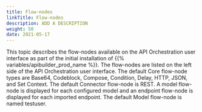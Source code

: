 ```yaml
---
title: Flow-nodes
linkTitle: Flow-nodes
description: ADD A DESCRIPTION
weight: 50
date: 2021-05-17
---
```


This topic describes the flow-nodes available on the API Orchestration user interface as part of the initial installation of {{% variables/apibuilder_prod_name %}}. The flow-nodes are listed on the left side of the API Orchestration user interface. The default Core flow-node types are Base64, Codeblock, Compose, Condition, Delay, HTTP, JSON, and Set Context. The default Connector flow-node is REST. A model flow-node is displayed for each configured model and an endpoint flow-node is displayed for each imported endpoint. The default Model flow-node is named testuser.
